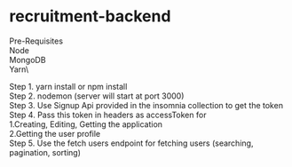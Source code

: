# recruitment-backend

Pre-Requisites\
Node\
MongoDB\
Yarn\

Step 1. yarn install or npm install\
Step 2. nodemon (server will start at port 3000)\
Step 3. Use Signup Api provided in the insomnia collection to get the token\
Step 4. Pass this token in headers as accessToken for\
        1.Creating, Editing, Getting the application\
        2.Getting the user profile\
Step 5. Use the fetch users endpoint for fetching users (searching, pagination, sorting)
